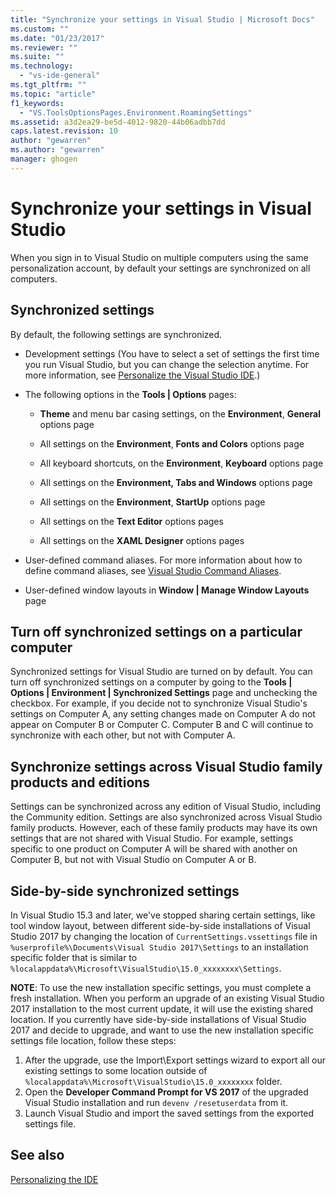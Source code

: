 ```yaml
---
title: "Synchronize your settings in Visual Studio | Microsoft Docs"
ms.custom: ""
ms.date: "01/23/2017"
ms.reviewer: ""
ms.suite: ""
ms.technology: 
  - "vs-ide-general"
ms.tgt_pltfrm: ""
ms.topic: "article"
f1_keywords: 
  - "VS.ToolsOptionsPages.Environment.RoamingSettings"
ms.assetid: a3d2ea29-be5d-4012-9820-44b06adbb7dd
caps.latest.revision: 10
author: "gewarren"
ms.author: "gewarren"
manager: ghogen
---
```

# Synchronize your settings in Visual Studio

When you sign in to Visual Studio on multiple computers using the same personalization account, by default your settings are synchronized on all computers.

## Synchronized settings

By default, the following settings are synchronized.

- Development settings (You have to select a set of settings the first time you run Visual Studio, but you can change the selection anytime. For more information, see [Personalize the Visual Studio IDE](../ide/personalizing-the-visual-studio-ide.md).)

- The following options in the **Tools &#124; Options** pages:

    - **Theme** and menu bar casing settings, on the **Environment**, **General** options page

    - All settings on the **Environment**, **Fonts and Colors** options page

    - All keyboard shortcuts, on the **Environment**, **Keyboard** options page

    - All settings on the **Environment, Tabs and Windows** options page

    - All settings on the **Environment**, **StartUp** options page

    - All settings on the **Text Editor** options pages

    - All settings on the **XAML Designer** options pages

- User-defined command aliases. For more information about how to define command aliases, see [Visual Studio Command Aliases](../ide/reference/visual-studio-command-aliases.md).

- User-defined window layouts in **Window &#124; Manage Window Layouts** page

## Turn off synchronized settings on a particular computer

Synchronized settings for Visual Studio are turned on by default. You can turn off synchronized settings on a computer by going to the **Tools &#124; Options &#124; Environment &#124; Synchronized Settings** page and unchecking the checkbox.  For example, if you decide not to synchronize Visual Studio's settings on Computer A, any setting changes made on Computer A do not appear on Computer B or Computer C. Computer B and C will continue to synchronize with each other, but not with Computer A.

## Synchronize settings across Visual Studio family products and editions

Settings can be synchronized across any edition of Visual Studio, including the Community edition. Settings are also synchronized across Visual Studio family products. However, each of these family products may have its own settings that are not shared with Visual Studio. For example, settings specific to one product on Computer A will be shared with another on Computer B, but not with Visual Studio on Computer A or B.

## Side-by-side synchronized settings

In Visual Studio 15.3 and later, we've stopped sharing certain settings, like tool window layout, between different side-by-side installations of Visual Studio 2017 by changing the location of `CurrentSettings.vssettings` file in `%userprofile%\Documents\Visual Studio 2017\Settings` to an installation specific folder that is similar to `%localappdata%\Microsoft\VisualStudio\15.0_xxxxxxxx\Settings`.

**NOTE**: To use the new installation specific settings, you must complete a fresh installation. When you perform an upgrade of an existing Visual Studio 2017 installation to the most current update, it will use the existing shared location. If you currently have side-by-side installations of Visual Studio 2017 and decide to upgrade, and want to use the new installation specific settings file location, follow these steps:

1. After the upgrade, use the Import\Export settings wizard to export all our existing settings to some location outside of       `%localappdata%\Microsoft\VisualStudio\15.0_xxxxxxxx` folder.
2. Open the **Developer Command Prompt for VS 2017** of the upgraded Visual Studio installation and run `devenv /resetuserdata` from it.
3. Launch Visual Studio and import the saved settings from the exported settings file.

## See also

[Personalizing the  IDE](../ide/personalizing-the-visual-studio-ide.md)

